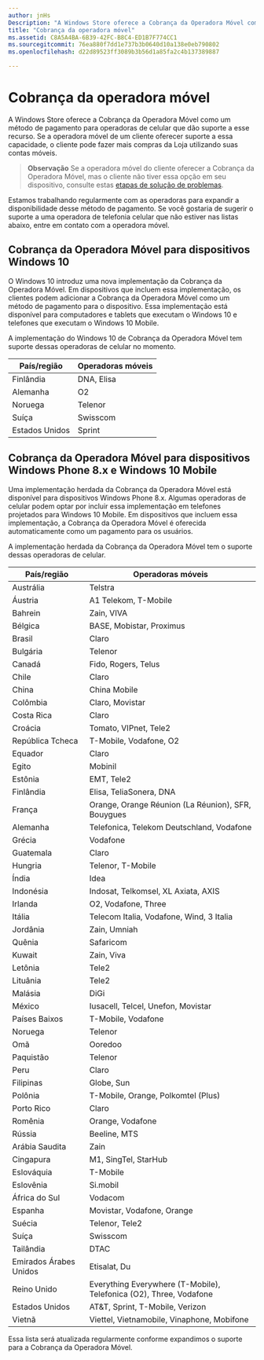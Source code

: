 ```yaml
---
author: jnHs
Description: "A Windows Store oferece a Cobrança da Operadora Móvel como um método de pagamento para operadoras de celular que dão suporte a esse recurso."
title: "Cobrança da operadora móvel"
ms.assetid: C8A5A4BA-6B39-42FC-B8C4-ED1B7F774CC1
ms.sourcegitcommit: 76ea880f7dd1e737b3b0640d10a138e0eb790802
ms.openlocfilehash: d22d89523ff3089b3b56d1a85fa2c4b137389887

---
```


# Cobrança da operadora móvel


A Windows Store oferece a Cobrança da Operadora Móvel como um método de pagamento para operadoras de celular que dão suporte a esse recurso. Se a operadora móvel de um cliente oferecer suporte a essa capacidade, o cliente pode fazer mais compras da Loja utilizando suas contas móveis.

> **Observação** Se a operadora móvel do cliente oferecer a Cobrança da Operadora Móvel, mas o cliente não tiver essa opção em seu dispositivo, consulte estas [etapas de solução de problemas](http://go.microsoft.com/fwlink/p/?LinkId=523993).

 

Estamos trabalhando regularmente com as operadoras para expandir a disponibilidade desse método de pagamento. Se você gostaria de sugerir o suporte a uma operadora de telefonia celular que não estiver nas listas abaixo, entre em contato com a operadora móvel.

## Cobrança da Operadora Móvel para dispositivos Windows 10


O Windows 10 introduz uma nova implementação da Cobrança da Operadora Móvel. Em dispositivos que incluem essa implementação, os clientes podem adicionar a Cobrança da Operadora Móvel como um método de pagamento para o dispositivo. Essa implementação está disponível para computadores e tablets que executam o Windows 10 e telefones que executam o Windows 10 Mobile.

A implementação do Windows 10 de Cobrança da Operadora Móvel tem suporte dessas operadoras de celular no momento.

| País/região | Operadoras móveis |
|----------------|------------------|
| Finlândia        | DNA, Elisa       |
| Alemanha        | O2               |
| Noruega         | Telenor          |
| Suíça    | Swisscom         |
| Estados Unidos  | Sprint           |

 

## Cobrança da Operadora Móvel para dispositivos Windows Phone 8.x e Windows 10 Mobile


Uma implementação herdada da Cobrança da Operadora Móvel está disponível para dispositivos Windows Phone 8.x. Algumas operadoras de celular podem optar por incluir essa implementação em telefones projetados para Windows 10 Mobile. Em dispositivos que incluem essa implementação, a Cobrança da Operadora Móvel é oferecida automaticamente como um pagamento para os usuários.

A implementação herdada da Cobrança da Operadora Móvel tem o suporte dessas operadoras de celular.

| País/região       | Operadoras móveis                                                   |
|----------------------|--------------------------------------------------------------------|
| Austrália            | Telstra                                                            |
| Áustria              | A1 Telekom, T-Mobile                                               |
| Bahrein              | Zain, VIVA                                                         |
| Bélgica              | BASE, Mobistar, Proximus                                                     |
| Brasil               | Claro                                                              |
| Bulgária             | Telenor                                                            |
| Canadá               | Fido, Rogers, Telus                                                |
| Chile                | Claro                                                              |
| China                | China Mobile                                                       |
| Colômbia             | Claro, Movistar                                                    |
| Costa Rica           | Claro                                                              |
| Croácia              | Tomato, VIPnet, Tele2                                              |
| República Tcheca       | T-Mobile, Vodafone, O2                                             |
| Equador              | Claro                                                              |
| Egito                | Mobinil                                                            |
| Estônia              | EMT, Tele2                                                         |
| Finlândia              | Elisa, TeliaSonera, DNA                                            |
| França               | Orange, Orange Réunion (La Réunion), SFR, Bouygues                 |
| Alemanha              | Telefonica, Telekom Deutschland, Vodafone                          |
| Grécia               | Vodafone                                                           |
| Guatemala            | Claro                                                              |
| Hungria              | Telenor, T-Mobile                                                  |
| Índia                | Idea                                                               |
| Indonésia            | Indosat, Telkomsel, XL Axiata, AXIS                                |
| Irlanda              | O2, Vodafone, Three                                                      |
| Itália                | Telecom Italia, Vodafone, Wind, 3 Italia                           |
| Jordânia               | Zain, Umniah                                                       |
| Quênia                | Safaricom                                                          |
| Kuwait               | Zain, Viva                                                         |
| Letônia               | Tele2                                                              |
| Lituânia            | Tele2                                                              |
| Malásia             | DiGi                                                               |
| México               | Iusacell, Telcel, Unefon, Movistar                                 |
| Países Baixos          | T-Mobile, Vodafone                                                 |
| Noruega               | Telenor                                                            |
| Omã                 | Ooredoo                                                            |
| Paquistão             | Telenor                                                            |
| Peru                 | Claro                                                              |
| Filipinas          | Globe, Sun                                                         |
| Polônia               | T-Mobile, Orange, Polkomtel (Plus)                                 |
| Porto Rico          | Claro                                                              |
| Romênia              | Orange, Vodafone                                                   |
| Rússia               | Beeline, MTS                                                          |
| Arábia Saudita         | Zain                                                               |
| Cingapura            | M1, SingTel, StarHub                                               |
| Eslováquia             | T-Mobile                                                           |
| Eslovênia             | Si.mobil                                                           |
| África do Sul         | Vodacom                                                            |
| Espanha                | Movistar, Vodafone, Orange                                         |
| Suécia               | Telenor, Tele2                                                     |
| Suíça          | Swisscom                                                           |
| Tailândia             | DTAC                                                               |
| Emirados Árabes Unidos | Etisalat, Du                                                       |
| Reino Unido       | Everything Everywhere (T-Mobile), Telefonica (O2), Three, Vodafone |
| Estados Unidos        | AT&T, Sprint, T-Mobile, Verizon                                    |
| Vietnã              | Viettel, Vietnamobile, Vinaphone, Mobifone                         |

 

Essa lista será atualizada regularmente conforme expandimos o suporte para a Cobrança da Operadora Móvel.

 

 







<!--HONumber=Jun16_HO4-->


